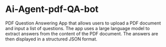 # Ai-Agent-pdf-QA-bot
 PDF Question Answering App that allows users to upload a PDF document and input a list of questions. The app uses a large language model to extract answers from the content of the PDF document. The answers are then displayed in a structured JSON format.
